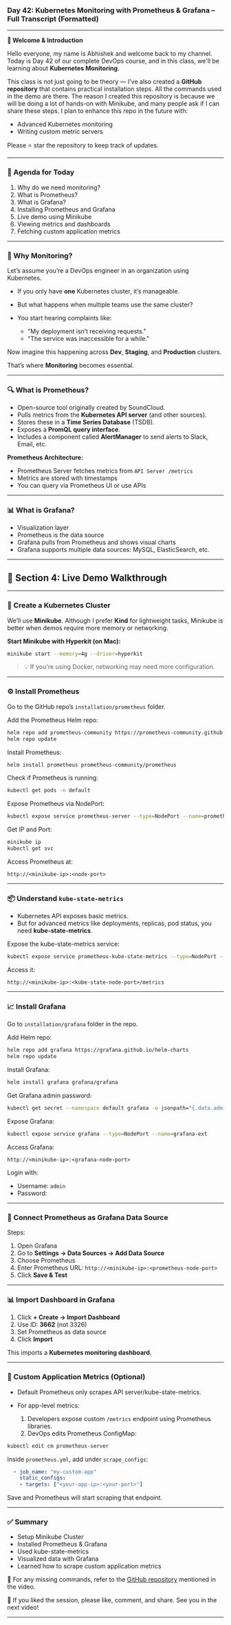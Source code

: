 ### Day 42: Kubernetes Monitoring with Prometheus & Grafana – Full Transcript (Formatted)

---

**📢 Welcome & Introduction**

Hello everyone, my name is Abhishek and welcome back to my channel. Today is Day 42 of our complete DevOps course, and in this class, we'll be learning about **Kubernetes Monitoring**.

This class is not just going to be theory — I’ve also created a **GitHub repository** that contains practical installation steps. All the commands used in the demo are there. The reason I created this repository is because we will be doing a lot of hands-on with Minikube, and many people ask if I can share these steps. I plan to enhance this repo in the future with:

* Advanced Kubernetes monitoring
* Writing custom metric servers

Please ⭐ star the repository to keep track of updates.

---

### 📌 Agenda for Today

1. Why do we need monitoring?
2. What is Prometheus?
3. What is Grafana?
4. Installing Prometheus and Grafana
5. Live demo using Minikube
6. Viewing metrics and dashboards
7. Fetching custom application metrics

---

### 🎯 Why Monitoring?

Let’s assume you’re a DevOps engineer in an organization using Kubernetes.

* If you only have **one** Kubernetes cluster, it’s manageable.
* But what happens when multiple teams use the same cluster?
* You start hearing complaints like:

  * "My deployment isn’t receiving requests."
  * "The service was inaccessible for a while."

Now imagine this happening across **Dev**, **Staging**, and **Production** clusters.

That’s where **Monitoring** becomes essential.

---

### 🔍 What is Prometheus?

* Open-source tool originally created by SoundCloud.
* Pulls metrics from the **Kubernetes API server** (and other sources).
* Stores these in a **Time Series Database** (TSDB).
* Exposes a **PromQL query interface**.
* Includes a component called **AlertManager** to send alerts to Slack, Email, etc.

**Prometheus Architecture:**

* Prometheus Server fetches metrics from `API Server /metrics`
* Metrics are stored with timestamps
* You can query via Prometheus UI or use APIs

---

### 📊 What is Grafana?

* Visualization layer
* Prometheus is the data source
* Grafana pulls from Prometheus and shows visual charts
* Grafana supports multiple data sources: MySQL, ElasticSearch, etc.

---

## 🧪 Section 4: Live Demo Walkthrough

---

### 🧱 Create a Kubernetes Cluster

We’ll use **Minikube**. Although I prefer **Kind** for lightweight tasks, Minikube is better when demos require more memory or networking.

**Start Minikube with Hyperkit (on Mac):**

```bash
minikube start --memory=4g --driver=hyperkit
```

> 💡 If you're using Docker, networking may need more configuration.

---

### ⚙️ Install Prometheus

Go to the GitHub repo’s `installation/prometheus` folder.

Add the Prometheus Helm repo:

```bash
helm repo add prometheus-community https://prometheus-community.github.io/helm-charts
helm repo update
```

Install Prometheus:

```bash
helm install prometheus prometheus-community/prometheus
```

Check if Prometheus is running:

```bash
kubectl get pods -n default
```

Expose Prometheus via NodePort:

```bash
kubectl expose service prometheus-server --type=NodePort --name=prometheus-server-ext
```

Get IP and Port:

```bash
minikube ip
kubectl get svc
```

Access Prometheus at:

```
http://<minikube-ip>:<node-port>
```

---

### 📦 Understand `kube-state-metrics`

* Kubernetes API exposes basic metrics.
* But for advanced metrics like deployments, replicas, pod status, you need **kube-state-metrics**.

Expose the kube-state-metrics service:

```bash
kubectl expose service prometheus-kube-state-metrics --type=NodePort --name=kube-state-metrics-ext --target-port=8080
```

Access it:

```
http://<minikube-ip>:<kube-state-node-port>/metrics
```

---

### 📈 Install Grafana

Go to `installation/grafana` folder in the repo.

Add Helm repo:

```bash
helm repo add grafana https://grafana.github.io/helm-charts
helm repo update
```

Install Grafana:

```bash
helm install grafana grafana/grafana
```

Get Grafana admin password:

```bash
kubectl get secret --namespace default grafana -o jsonpath="{.data.admin-password}" | base64 --decode ; echo
```

Expose Grafana:

```bash
kubectl expose service grafana --type=NodePort --name=grafana-ext
```

Access Grafana:

```
http://<minikube-ip>:<grafana-node-port>
```

Login with:

* Username: `admin`
* Password: <from command above>

---

### 🔌 Connect Prometheus as Grafana Data Source

Steps:

1. Open Grafana
2. Go to **Settings → Data Sources → Add Data Source**
3. Choose Prometheus
4. Enter Prometheus URL: `http://<minikube-ip>:<prometheus-node-port>`
5. Click **Save & Test**

---

### 📊 Import Dashboard in Grafana

1. Click **+ Create → Import Dashboard**
2. Use ID: **3662** (not 3326)
3. Set Prometheus as data source
4. Click **Import**

This imports a **Kubernetes monitoring dashboard**.

---

### 🧪 Custom Application Metrics (Optional)

* Default Prometheus only scrapes API server/kube-state-metrics.
* For app-level metrics:

  1. Developers expose custom `/metrics` endpoint using Prometheus libraries.
  2. DevOps edits Prometheus ConfigMap:

```bash
kubectl edit cm prometheus-server
```

Inside `prometheus.yml`, add under `scrape_configs`:

```yaml
  - job_name: "my-custom-app"
    static_configs:
    - targets: ["<your-app-ip>:<your-port>"]
```

Save and Prometheus will start scraping that endpoint.

---

### ✅ Summary

* Setup Minikube Cluster
* Installed Prometheus & Grafana
* Used kube-state-metrics
* Visualized data with Grafana
* Learned how to scrape custom application metrics

📎 For any missing commands, refer to the [GitHub repository](#) mentioned in the video.

🙏 If you liked the session, please like, comment, and share. See you in the next video!

---
